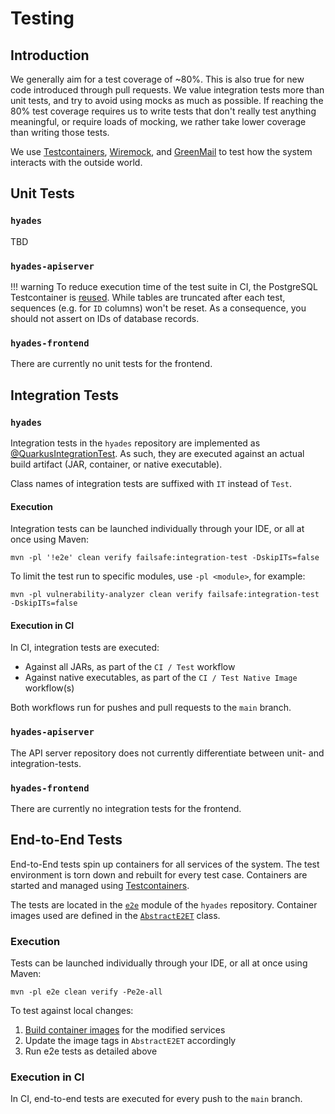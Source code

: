 # Testing

## Introduction

We generally aim for a test coverage of ~80%. This is also true for new code introduced through pull requests.
We value integration tests more than unit tests, and try to avoid using mocks as much as possible.
If reaching the 80% test coverage requires us to write tests that don't really test anything meaningful,
or require loads of mocking, we rather take lower coverage than writing those tests.

We use [Testcontainers], [Wiremock], and [GreenMail] to test how the system interacts with the outside world.

## Unit Tests

### `hyades`

TBD

### `hyades-apiserver`

!!! warning
    To reduce execution time of the test suite in CI, the PostgreSQL Testcontainer is [reused].
    While tables are truncated after each test, sequences (e.g. for `ID` columns) won't be reset.
    As a consequence, you should not assert on IDs of database records.

### `hyades-frontend`

There are currently no unit tests for the frontend.

## Integration Tests

### `hyades`

Integration tests in the `hyades` repository are implemented as [@QuarkusIntegrationTest]. 
As such, they are executed against an actual build artifact (JAR, container, or native executable).

Class names of integration tests are suffixed with `IT` instead of `Test`.

#### Execution

Integration tests can be launched individually through your IDE, or all at once using Maven:

```shell
mvn -pl '!e2e' clean verify failsafe:integration-test -DskipITs=false
```

To limit the test run to specific modules, use `-pl <module>`, for example:

```shell
mvn -pl vulnerability-analyzer clean verify failsafe:integration-test -DskipITs=false
```

#### Execution in CI

In CI, integration tests are executed:

* Against all JARs, as part of the `CI / Test` workflow
* Against native executables, as part of the `CI / Test Native Image` workflow(s)

Both workflows run for pushes and pull requests to the `main` branch.

### `hyades-apiserver`

The API server repository does not currently differentiate between unit- and integration-tests.

### `hyades-frontend`

There are currently no integration tests for the frontend.

## End-to-End Tests

End-to-End tests spin up containers for all services of the system. The test environment is torn down
and rebuilt for every test case. Containers are started and managed using [Testcontainers].

The tests are located in the [`e2e`](https://github.com/DependencyTrack/hyades/tree/main/e2e) module of the
`hyades` repository. Container images used are defined in the
[`AbstractE2ET`](https://github.com/DependencyTrack/hyades/blob/main/e2e/src/test/java/org/dependencytrack/e2e/AbstractE2ET.java)
class.

### Execution

Tests can be launched individually through your IDE, or all at once using Maven:

```shell
mvn -pl e2e clean verify -Pe2e-all
```

To test against local changes:

1. [Build container images](./building.md#containers) for the modified services
2. Update the image tags in `AbstractE2ET` accordingly
3. Run e2e tests as detailed above

### Execution in CI

In CI, end-to-end tests are executed for every push to the `main` branch.

[@QuarkusIntegrationTest]: https://quarkus.io/guides/getting-started-testing#quarkus-integration-test
[GreenMail]: https://greenmail-mail-test.github.io/greenmail/
[Testcontainers]: https://testcontainers.com/
[WireMock]: https://wiremock.org/
[reused]: https://java.testcontainers.org/features/reuse/